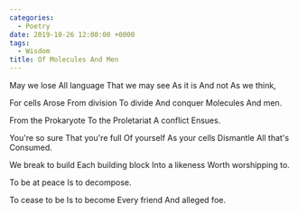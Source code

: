 ```yaml
---
categories:
  - Poetry
date: 2019-10-26 12:00:00 +0000
tags:
  - Wisdom
title: Of Molecules And Men
---
```


May we lose
All language
That we may see
As it is
And not
As we think,

For cells
Arose
From division
To divide
And conquer
Molecules
And men.

From the
Prokaryote
To the
Proletariat
A conflict
Ensues.

You're so sure
That you're full
Of yourself
As your cells
Dismantle
All that's
Consumed.

We break to build
Each building block
Into a likeness
Worth worshipping to.

To be at peace
Is to decompose.

To cease to be
Is to become
Every friend
And alleged foe.
